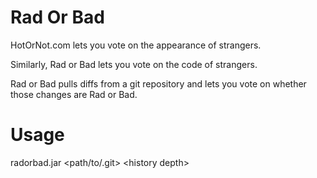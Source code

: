Rad Or Bad
========

HotOrNot.com lets you vote on the appearance of strangers.

Similarly, Rad or Bad lets you vote on the code of strangers.

Rad or Bad pulls diffs from a git repository and lets you vote on whether those changes are Rad or Bad.

Usage
=====

radorbad.jar &lt;path/to/.git&gt; &lt;history depth&gt;
